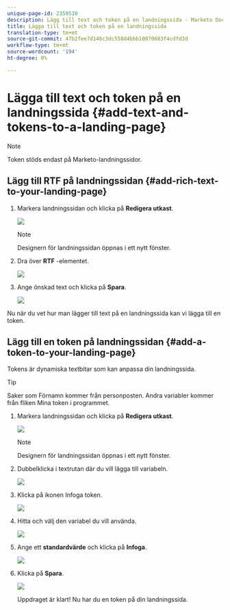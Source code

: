 ```yaml
---
unique-page-id: 2359530
description: Lägg till text och token på en landningssida - Marketo Docs - Produktdokumentation
title: Lägga till text och token på en landningssida
translation-type: tm+mt
source-git-commit: 47b2fee7d146c3dc558d4bbb10070683f4cdfd3d
workflow-type: tm+mt
source-wordcount: '194'
ht-degree: 0%

---
```



# Lägga till text och token på en landningssida {#add-text-and-tokens-to-a-landing-page}

>[!NOTE]
>
>Token stöds endast på Marketo-landningssidor.

## Lägg till RTF på landningssidan {#add-rich-text-to-your-landing-page}

1. Markera landningssidan och klicka på **Redigera utkast**.

   ![](assets/image2014-9-16-14-3a30-3a29.png)

   >[!NOTE]
   >
   >Designern för landningssidan öppnas i ett nytt fönster.

1. Dra över **RTF** -elementet.

   ![](assets/image2015-5-21-12-3a28-3a49.png)

1. Ange önskad text och klicka på **Spara**.

   ![](assets/image2015-7-8-17-3a0-3a49.png)

Nu när du vet hur man lägger till text på en landningssida kan vi lägga till en token.

## Lägg till en token på landningssidan {#add-a-token-to-your-landing-page}

Tokens är dynamiska textbitar som kan anpassa din landningssida.

>[!TIP]
>
>Saker som Förnamn kommer från personposten. Andra variabler kommer från fliken Mina token i programmet.

1. Markera landningssidan och klicka på **Redigera utkast**.

   ![](assets/image2014-9-16-14-3a30-3a54.png)

   >[!NOTE]
   >
   >Designern för landningssidan öppnas i ett nytt fönster.

1. Dubbelklicka i textrutan där du vill lägga till variabeln.

   ![](assets/image2015-5-21-12-3a30-3a5.png)

1. Klicka på ikonen Infoga token.

   ![](assets/image2015-7-8-17-3a21-3a53.png)

1. Hitta och välj den variabel du vill använda.

   ![](assets/image2014-9-16-14-3a31-3a20.png)

1. Ange ett **standardvärde** och klicka på **Infoga**.

   ![](assets/image2014-9-16-14-3a31-3a29.png)

1. Klicka på **Spara**.

   ![](assets/image2015-7-8-17-3a25-3a22.png)

   Uppdraget är klart! Nu har du en token på din landningssida.

